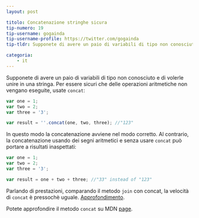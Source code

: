 ```yaml
---
layout: post

titolo: Concatenazione stringhe sicura
tip-numero: 19
tip-username: gogainda
tip-username-profile: https://twitter.com/gogainda
tip-tldr: Supponete di avere un paio di variabili di tipo non conosciuto e di volerle unire in una stringa. Per essere sicuri che delle operazioni aritmetiche non vengano eseguite, usate concat

categoria:
    - it
---
```


Supponete di avere un paio di variabili di tipo non conosciuto e di volerle unire in una stringa. Per essere sicuri che delle operazioni aritmetiche non vengano eseguite, usate `concat`:

```javascript
var one = 1;
var two = 2;
var three = '3';

var result = ''.concat(one, two, three); //"123"
```

In questo modo la concatenazione avviene nel modo corretto. Al contrario, la concatenazione usando dei segni aritmetici e senza usare `concat` può portare a risultati inaspettati:

```javascript
var one = 1;
var two = 2;
var three = '3';

var result = one + two + three; //"33" instead of "123"
```

Parlando di prestazioni, comparando il metodo `join` con concat, la velocità di `concat` è pressochè uguale. [Approfondimento](http://www.sitepoint.com/javascript-fast-string-concatenation/).

Potete approfondire il metodo `concat` su MDN [page](https://developer.mozilla.org/en-US/docs/Web/JavaScript/Reference/Global_Objects/String/concat).
